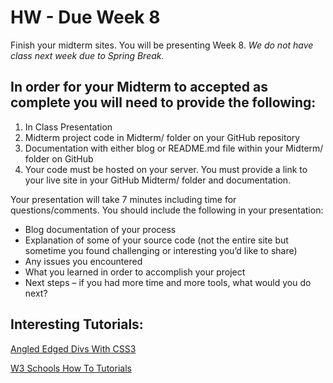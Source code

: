 # HW - Due Week 8 

Finish your midterm sites. You will be presenting Week 8. *We do not have class next week due to Spring Break.*

## In order for your Midterm to accepted as complete you will need to provide the following:

1. In Class Presentation
2. Midterm project code in Midterm/ folder on your GitHub repository
3. Documentation with either blog or README.md file within your Midterm/ folder on GitHub
4. Your code must be hosted on your server. You must provide a link to your live site in your GitHub Midterm/ folder and documentation.

Your presentation will take 7 minutes including time for questions/comments. You should include the following in your presentation:

* Blog documentation of your process
* Explanation of some of your source code (not the entire site but sometime you found challenging or interesting you’d like to share)
* Any issues you encountered
* What you learned in order to accomplish your project
* Next steps –  if you had more time and more tools, what would you do next?

## Interesting Tutorials:
[Angled Edged Divs With CSS3](https://www.viget.com/articles/angled-edges-with-css-masks-and-transforms)

[W3 Schools How To Tutorials](https://www.w3schools.com/howto/default.asp)

